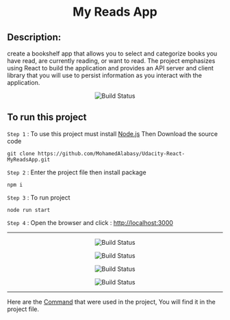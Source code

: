 <h1 align="center">My Reads App</h1>

## Description:

create a bookshelf app that allows you to select and categorize books you have read, are currently reading, or want to read. The project emphasizes using React to build the application and provides an API server and client library that you will use to persist information as you interact with the application.

<p align="center">
   <img src="https://user-images.githubusercontent.com/93389016/189553943-07748ad8-e393-4ae9-87f2-58522ca8facd.png" alt="Build Status">
</p>

## To run this project

`Step 1` : To use this project must install [Node.js](https://nodejs.org/en/) Then Download the source code

```
git clone https://github.com/MohamedAlabasy/Udacity-React-MyReadsApp.git
```

`Step 2` : Enter the project file then install package

```
npm i
```

`Step 3` : To run project

```
node run start
```

`Step 4` : Open the browser and click : [http://localhost:3000](http://localhost:3000)

<hr>
<p align="center">
   <img src="https://user-images.githubusercontent.com/93389016/189553777-5f370026-2cde-4a2e-ba14-944c0773f4fa.png" alt="Build Status">
</p>
<p align="center">
   <img src="https://user-images.githubusercontent.com/93389016/189553815-15c3687c-c158-47f6-883b-d6f4ecff243d.png" alt="Build Status">
</p>
<p align="center">
   <img src="https://user-images.githubusercontent.com/93389016/189553862-4a621b3c-aa41-4fed-a451-38cc4c443966.png" alt="Build Status">
</p>
<p align="center">
   <img src="https://user-images.githubusercontent.com/93389016/189553992-32adc859-d0e4-435d-8ced-773a9074d961.png" alt="Build Status">
</p>

<hr>

Here are the [Command](https://github.com/MohamedAlabasy/Udacity-React-MyReadsApp/blob/main/command.txt) that were used in the project, You will find it in the project file.
